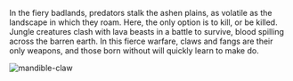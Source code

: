 In the fiery badlands, predators stalk the ashen plains, as volatile as the landscape in which they roam. Here, the only option is to kill, or be killed. Jungle creatures clash with lava beasts in a battle to survive, blood spilling across the barren earth. In this fierce warfare, claws and fangs are their only weapons, and those born without will quickly learn to make do.

<img src="https://d2hl7maqck52px.cloudfront.net/weapons//mandible-claw.webp" alt="mandible-claw" class="center">

